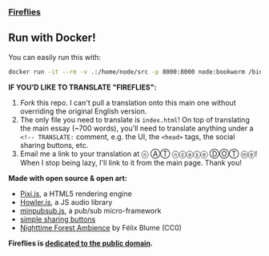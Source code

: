 ### [Fireflies](http://ncase.me/fireflies/)

## Run with Docker!
You can easily run this with:
```bash
docker run -it --rm -v .:/home/node/src -p 8000:8000 node:bookworm /bin/bash -c "su - node -c 'npm install http-server && npx http-server src'"
```

**IF YOU'D LIKE TO TRANSLATE "FIREFLIES":**

1. *Fork* this repo.
I can't pull a translation onto this main one without overriding the original English version.
2. The only file you need to translate is `index.html`!
On top of translating the main essay (~700 words),
you'll need to translate anything under a `<!-- TRANSLATE:` comment,
e.g. the UI, the `<head>` tags, the social sharing buttons, etc.
3. Email me a link to your translation at ⓝ ⒶⓉ ⓝⓒⓐⓢⓔ ⒹⓄⓉ ⓜⓔ!
When I stop being lazy, I'll link to it from the main page. Thank you!

**Made with open source & open art:**

- [Pixi.js](http://www.pixijs.com/), a HTML5 rendering engine
- [Howler.js](https://howlerjs.com/), a JS audio library 
- [minpubsub.js](https://github.com/daniellmb/MinPubSub), a pub/sub micro-framework
- [simple sharing buttons](https://simplesharingbuttons.com/)
- [Nighttime Forest Ambience](https://www.freesound.org/people/felix.blume/sounds/328293/) by Félix Blume (CC0)
 
**Fireflies is [dedicated to the public domain](http://creativecommons.org/publicdomain/zero/1.0/).**